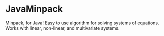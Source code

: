 # JavaMinpack
Minpack, for Java! Easy to use algorithm for solving systems of equations. Works with linear, non-linear, and multivariate systems.
